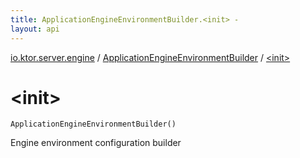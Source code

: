 ```yaml
---
title: ApplicationEngineEnvironmentBuilder.<init> - 
layout: api
---
```


<div class='api-docs-breadcrumbs'><a href="../index.html">io.ktor.server.engine</a> / <a href="index.html">ApplicationEngineEnvironmentBuilder</a> / <a href="./-init-.html">&lt;init&gt;</a></div>

# &lt;init&gt;

<div class="signature"><code><span class="identifier">ApplicationEngineEnvironmentBuilder</span><span class="symbol">(</span><span class="symbol">)</span></code></div>

Engine environment configuration builder

